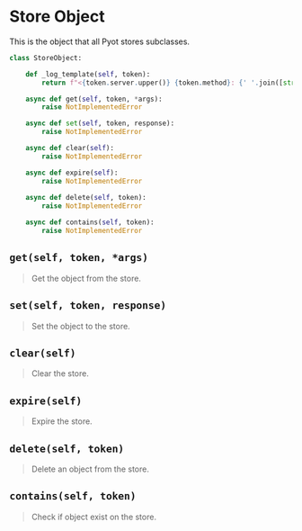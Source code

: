 # Store Object

This is the object that all Pyot stores subclasses.

```python
class StoreObject:

    def _log_template(self, token):
        return f"<{token.server.upper()} {token.method}: {' '.join([str(token.params[k]) for k in token.params])}>"

    async def get(self, token, *args):
        raise NotImplementedError

    async def set(self, token, response):
        raise NotImplementedError

    async def clear(self):
        raise NotImplementedError

    async def expire(self):
        raise NotImplementedError
    
    async def delete(self, token):
        raise NotImplementedError

    async def contains(self, token):
        raise NotImplementedError
```

## `get(self, token, *args)`
> Get the object from the store.

## `set(self, token, response)`
> Set the object to the store.

## `clear(self)`
> Clear the store.

## `expire(self)`
> Expire the store.

## `delete(self, token)`
> Delete an object from the store.

## `contains(self, token)`
> Check if object exist on the store.
